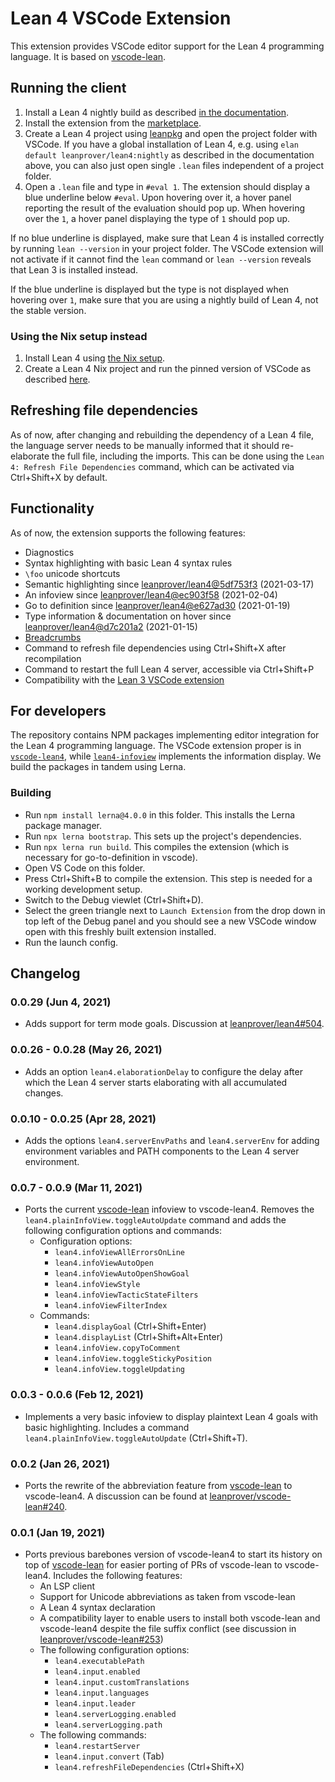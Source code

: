 # Lean 4 VSCode Extension
This extension provides VSCode editor support for the Lean 4 programming language.
It is based on [vscode-lean](https://github.com/leanprover/vscode-lean).

## Running the client
1. Install a Lean 4 nightly build as described [in the documentation](https://leanprover.github.io/lean4/doc/setup.html).
2. Install the extension from the [marketplace](https://marketplace.visualstudio.com/items?itemName=leanprover.lean4).
3. Create a Lean 4 project using [leanpkg](https://leanprover.github.io/lean4/doc/setup.html#leanpkg) and open the project folder with VSCode. If you have a global installation of Lean 4, e.g. using `elan default leanprover/lean4:nightly` as described in the documentation above, you can also just open single `.lean` files independent of a project folder.
4. Open a `.lean` file and type in `#eval 1`. The extension should display a blue underline below `#eval`. Upon hovering over it, a hover panel reporting the result of the evaluation should pop up. When hovering over the `1`, a hover panel displaying the type of `1` should pop up.

If no blue underline is displayed, make sure that Lean 4 is installed correctly by running `lean --version` in your project folder. The VSCode extension will not activate if it cannot find the `lean` command or `lean --version` reveals that Lean 3 is installed instead.

If the blue underline is displayed but the type is not displayed when hovering over `1`, make sure that you are using a nightly build of Lean 4, not the stable version.

### Using the Nix setup instead
1. Install Lean 4 using [the Nix setup](https://leanprover.github.io/lean4/doc/setup.html#nix-setup).
2. Create a Lean 4 Nix project and run the pinned version of VSCode as described [here](https://leanprover.github.io/lean4/doc/setup.html#basic-commands).

## Refreshing file dependencies
As of now, after changing and rebuilding the dependency of a Lean 4 file, the language server needs to be manually informed that it should re-elaborate the full file, including the imports. This can be done using the `Lean 4: Refresh File Dependencies` command, which can be activated via Ctrl+Shift+X by default.

## Functionality
As of now, the extension supports the following features:
- Diagnostics
- Syntax highlighting with basic Lean 4 syntax rules
- `\foo` unicode shortcuts
- Semantic highlighting since [leanprover/lean4@5df753f3](https://github.com/leanprover/lean4/commit/5df753f3381dca714d0e81727d38feba765d6234) (2021-03-17)
- An infoview since [leanprover/lean4@ec903f58](https://github.com/leanprover/lean4/commit/ec903f58d294cc7c57008a9cf754745fa7024f8c) (2021-02-04)
- Go to definition since [leanprover/lean4@e627ad30](https://github.com/leanprover/lean4/commit/e627ad308d0d19d0407c0c7cb3ec82fb93fc12ea) (2021-01-19)
- Type information & documentation on hover since [leanprover/lean4@d7c201a2](https://github.com/leanprover/lean4/commit/d7c201a2d4c4a0d0e76405e6d5325b63cb08ea11) (2021-01-15)
- [Breadcrumbs](https://code.visualstudio.com/Docs/editor/editingevolved#_breadcrumbs)
- Command to refresh file dependencies using Ctrl+Shift+X after recompilation
- Command to restart the full Lean 4 server, accessible via Ctrl+Shift+P
- Compatibility with the [Lean 3 VSCode extension](https://github.com/leanprover/vscode-lean)

## For developers
The repository contains NPM packages implementing editor integration for the Lean 4 programming language. The VSCode extension proper is in [`vscode-lean4`](vscode-lean4/), while [`lean4-infoview`](lean4-infoview/) implements the information display. We build the packages in tandem using Lerna.

### Building
- Run `npm install lerna@4.0.0` in this folder. This installs the Lerna package manager.
- Run `npx lerna bootstrap`. This sets up the project's dependencies.
- Run `npx lerna run build`. This compiles the extension (which is necessary for go-to-definition in vscode).
- Open VS Code on this folder.
- Press Ctrl+Shift+B to compile the extension. This step is needed for a working development setup.
- Switch to the Debug viewlet (Ctrl+Shift+D).
- Select the green triangle next to `Launch Extension` from the drop down in top left of the Debug panel and you should see a new VSCode window open with this
freshly built extension installed.
- Run the launch config.

## Changelog
### 0.0.29 (Jun 4, 2021)
- Adds support for term mode goals. Discussion at [leanprover/lean4#504](https://github.com/leanprover/lean4/issues/504).

### 0.0.26 - 0.0.28 (May 26, 2021)
- Adds an option `lean4.elaborationDelay` to configure the delay after which the Lean 4 server starts elaborating with all accumulated changes.

### 0.0.10 - 0.0.25 (Apr 28, 2021)
- Adds the options `lean4.serverEnvPaths` and `lean4.serverEnv` for adding environment variables and PATH components to the Lean 4 server environment.

### 0.0.7 - 0.0.9 (Mar 11, 2021)
- Ports the current [vscode-lean](https://github.com/leanprover/vscode-lean) infoview to vscode-lean4. Removes the `lean4.plainInfoView.toggleAutoUpdate` command and adds the following configuration options and commands:
  - Configuration options:
    - `lean4.infoViewAllErrorsOnLine`
    - `lean4.infoViewAutoOpen`
    - `lean4.infoViewAutoOpenShowGoal`
    - `lean4.infoViewStyle`
    - `lean4.infoViewTacticStateFilters`
    - `lean4.infoViewFilterIndex`
  - Commands:
    - `lean4.displayGoal` (Ctrl+Shift+Enter)
    - `lean4.displayList` (Ctrl+Shift+Alt+Enter)
    - `lean4.infoView.copyToComment`
    - `lean4.infoView.toggleStickyPosition`
    - `lean4.infoView.toggleUpdating`

### 0.0.3 - 0.0.6 (Feb 12, 2021)
- Implements a very basic infoview to display plaintext Lean 4 goals with basic highlighting. Includes a command `lean4.plainInfoView.toggleAutoUpdate` (Ctrl+Shift+T).

### 0.0.2 (Jan 26, 2021)
- Ports the rewrite of the abbreviation feature from [vscode-lean](https://github.com/leanprover/vscode-lean) to vscode-lean4. A discussion can be found at [leanprover/vscode-lean#240](https://github.com/leanprover/vscode-lean/pull/240).

### 0.0.1 (Jan 19, 2021)
- Ports previous barebones version of vscode-lean4 to start its history on top of [vscode-lean](https://github.com/leanprover/vscode-lean) for easier porting of PRs of vscode-lean to vscode-lean4. Includes the following features:
  - An LSP client
  - Support for Unicode abbreviations as taken from vscode-lean
  - A Lean 4 syntax declaration
  - A compatibility layer to enable users to install both vscode-lean and vscode-lean4 despite the file suffix conflict (see discussion in [leanprover/vscode-lean#253](https://github.com/leanprover/vscode-lean/pull/253))
  - The following configuration options:
    - `lean4.executablePath`
    - `lean4.input.enabled`
    - `lean4.input.customTranslations`
    - `lean4.input.languages`
    - `lean4.input.leader`
    - `lean4.serverLogging.enabled`
    - `lean4.serverLogging.path`
  - The following commands:
    - `lean4.restartServer`
    - `lean4.input.convert` (Tab)
    - `lean4.refreshFileDependencies` (Ctrl+Shift+X)
